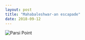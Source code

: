 ```yaml
---
layout: post
title: "Mahabaleshwar-an escapade"
date: 2018-09-12
---
```



![Parsi Point](https://scontent-bom1-2.xx.fbcdn.net/v/t1.0-9/42614671_2135396960042233_8575289049873383424_o.jpg?_nc_cat=104&_nc_ht=scontent-bom1-2.xx&oh=10eae8ff06fe7055cecde92c08c025a5&oe=5CE36D4F)